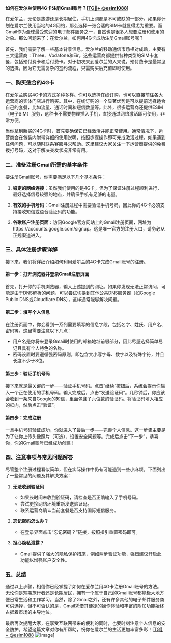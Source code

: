 **如何在爱尔兰使用4G卡注册Gmail账号？[[TG💪+ @esim1088](https://t.me/s/esim1088)]**

在爱尔兰，无论是旅游还是长期居住，手机上网都是不可或缺的一部分。如果你计划在爱尔兰使用当地的4G网络，那么选择一张合适的SIM卡就显得尤为重要。而Gmail作为全球最受欢迎的电子邮件服务之一，自然也是很多人想要注册和使用的对象。那么问题来了：在爱尔兰，如何用4G卡成功注册Gmail账号呢？

首先，我们需要了解一些基本背景信息。爱尔兰的移动通信市场相对成熟，主要有三大运营商：Three、Vodafone和Eir。这些运营商都提供各种类型的SIM卡套餐，包括预付费卡和后付费卡。对于初次来到爱尔兰的人来说，预付费卡是最常见的选择，因为它无需复杂的签约流程，只需购买后充值即可使用。

### 一、购买适合的4G卡

在爱尔兰购买4G卡的方式多种多样。你可以选择在线订购，也可以直接前往各大运营商的实体门店进行购买。其中，在线订购的一个显著优势是可以提前选择适合自己的套餐，比如流量、通话时间和短信数量等。此外，很多运营商还提供ESIM（电子SIM）服务，这种卡不需要物理插入手机，直接通过网络激活即可使用，非常方便。

当你拿到新买的4G卡时，首先要确保它已经激活并能正常使用。通常情况下，运营商会在包装内附带详细的使用说明，按照步骤操作即可完成激活过程。如果遇到任何问题，可以随时联系客服寻求帮助。这里建议大家关注一下运营商提供的免费拨打号码，这对于解决突发状况非常有用。

### 二、准备注册Gmail所需的基本条件

要注册Gmail账号，你需要满足以下几个基本条件：

1. **稳定的网络连接**：虽然我们使用的是4G卡，但为了保证注册过程顺利进行，最好选择信号较强的地点，并确保手机有足够的电量。
   
2. **有效的手机号码**：Gmail注册过程中需要验证手机号码，因此你的4G卡必须支持接收短信或语音验证码的功能。

3. **谷歌账户注册页面**：访问Google官方网站上的Gmail注册页面，网址为https://accounts.google.com/signup。这是唯一官方的注册入口，请务必从正规渠道进入。

### 三、具体注册步骤详解

接下来，我们将详细介绍如何利用爱尔兰的4G卡完成Gmail账号的注册。

#### 第一步：打开浏览器并登录Gmail注册页面

首先，打开你的手机浏览器，输入上述提到的网址。如果你发现无法正常访问，可能是由于DNS解析的问题，可以尝试切换到其他公共DNS服务器（如Google Public DNS或Cloudflare DNS），这样通常能够解决问题。

#### 第二步：填写个人信息

在注册页面中，你会看到一系列需要填写的信息字段，包括名字、姓氏、用户名、密码等。这里需要注意以下几点：
- 用户名是你将来登录Gmail时使用的邮箱地址前缀部分，因此尽量选择简单易记且具有个人特色的名称。
- 密码设置时要遵循强密码原则，即包含大小写字母、数字以及特殊字符，并且长度不少于8位。

#### 第三步：验证手机号码

接下来就是最关键的一步——验证手机号码。点击“继续”按钮后，系统会提示你输入一个正在使用的手机号码。输入完成后，点击“发送验证码”。几秒钟后，你应该会收到一条来自Google的短信，里面包含了六位数的验证码。将验证码填入相应的框内，然后点击“验证”。

#### 第四步：完成注册

一旦手机号码验证成功，你就进入了最后一步——完善个人信息。这一步骤主要是为了让你上传头像照片（可选）、设置安全问题等。完成后点击“下一步”，恭喜你，你的Gmail账号已经成功创建！

### 四、注意事项与常见问题解答

尽管整个注册过程看似简单，但在实际操作中仍有可能遇到一些小麻烦。下面列出了一些常见的问题及其解决方案：

1. **无法收到验证码**
   - 如果长时间未收到验证码，请检查是否正确输入了手机号码。
   - 尝试更换网络环境重新发送验证码。
   - 联系运营商确认当前套餐是否支持国际短信服务。

2. **忘记密码怎么办？**
   - 在登录界面点击“忘记密码？”链接，按照指引重置密码即可。

3. **担心隐私泄露？**
   - Gmail提供了强大的隐私保护措施，例如两步验证功能，强烈建议开启此功能以增强账户安全性。

### 五、总结

通过以上步骤，相信你已经掌握了如何在爱尔兰用4G卡注册Gmail账号的方法。无论你是短期旅行者还是长期居民，拥有一个属于自己的Gmail账号都能极大地方便日常生活和工作学习。当然，除了Gmail之外，还有许多其他的电子邮件服务商可供选择，但不可否认的是，Gmail凭借其便捷的操作体验和丰富的附加功能始终占据着市场的主导地位。

最后再次提醒大家，在享受互联网带来的便利的同时，也要时刻注意个人信息的安全防护。希望这篇文章对你有所帮助，祝你在爱尔兰的生活更加丰富多彩！[[TG💪+ @esim1088](https://t.me/s/esim1088) ![Image](https://i.postimg.cc/4NQfJmqS/Snipaste-2025-05-13-00-14-12.png)]